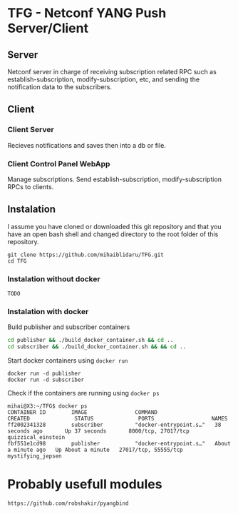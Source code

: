 # TFG - Netconf YANG Push Server/Client

## Server
Netconf server in charge of receiving subscription related RPC such as establish-subscription, modify-subscription, etc, and sending the notification data to the subscribers.
## Client
### Client Server
Recieves notifications and saves then into a db or file.
### Client Control Panel WebApp
Manage subscriptions. Send establish-subscription, modify-subscription RPCs to clients.


## Instalation
I assume you have cloned or downloaded this git repository and that you have an open bash shell and changed directory to the root folder of this repository.

```
git clone https://github.com/mihaiblidaru/TFG.git
cd TFG
```

### Instalation without docker
```
TODO
``` 
### Instalation with docker
Build publisher and subscriber containers

```bash
cd publisher && ./build_docker_container.sh && cd ..
cd subscriber && ./build_docker_container.sh && && cd ..
```

Start docker containers using `docker run`
```
docker run -d publisher
docker run -d subscriber
```

Check if the containers are running using `docker ps`
```
mihai@X3:~/TFG$ docker ps
CONTAINER ID        IMAGE               COMMAND                  CREATED              STATUS              PORTS                  NAMES
ff2002341328        subscriber          "docker-entrypoint.s…"   38 seconds ago       Up 37 seconds       8000/tcp, 27017/tcp    quizzical_einstein
fbf551e1cd98        publisher           "docker-entrypoint.s…"   About a minute ago   Up About a minute   27017/tcp, 55555/tcp   mystifying_jepsen
```


# Probably usefull modules
```
https://github.com/robshakir/pyangbind

```





